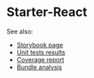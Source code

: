 # Starter-React

See also:
* [Storybook page](storybook)
* [Unit tests results](reports/tests)
* [Coverage report](reports/coverage)
* [Bundle analysis](reports/bundle.html)
